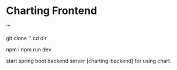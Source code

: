 # Charting Frontend

''' 

git clone ''
cd dir

npm i
npm run dev

start spring boot backend server [charting-backend] for using chart.